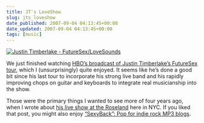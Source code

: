 ```yaml
---
title: JT's LoveShow
slug: jts_loveshow
date_published: 2007-09-04 04:13:45+00:00
date_updated: 2007-09-04 04:13:45+00:00
tags: [music]
---
```

[![Justin Timberlake - FutureSex/LoveSounds](https://cdn.glitch.global/d45aff89-36ba-46db-8c7c-3da7c8a93931/futuresex.jpg?v=1675742625299)](http://www.amazon.com/exec/obidos/ASIN/B000H305U0/2020-20)

We just finished watching [HBO’s broadcast of Justin Timberlake’s FutureSex tour](https://web.archive.org/web/20070902053729/http://www.hbo.com/events/justintimberlake/), which I (unsurprisingly) quite enjoyed. It seems like he’s done a good bit since his last tour to incorporate his strong live band and his rapidly improving chops on guitar and keyboards to integrate real musicianship into the show.

Those were the primary things I wanted to see more of four years ago, when I wrote about [his live show at the Roseland](/2003/09/justin_timberla) here in NYC. If you liked that post, you might also enjoy [“SexyBack”: Pop for indie rock MP3 blogs](/2006/07/justin-timberla).
